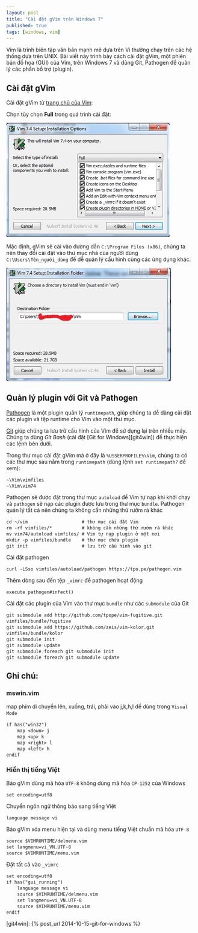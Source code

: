 ```yaml
---
layout: post
title: "Cài đặt gVim trên Windows 7"
published: true
tags: [windows, vim]
---
```


Vim là trình biên tập văn bản mạnh mẽ dựa trên Vi thường chạy trên các hệ thống
dựa trên UNIX. Bài viết này trình bày cách cài đặt gVim, một phiên bản đồ họa
(GUI) của Vim, trên Windows 7 và dùng Git, Pathogen để quản lý các phần bổ trợ
(plugin).

## Cài đặt gVim

Cài đặt gVim từ [trang chủ của Vim][vim]:

Chọn tùy chọn **Full** trong quá trình cài đặt:

![full-install](/images/vim_install_full.png 'Full Install')

Mặc định, gVim sẽ cài vào đường dẫn `C:\Program Files (x86)`, chúng ta nên thay
đổi cài đặt vào thư mục nhà của người dùng `C:\Users\Tên_người_dùng` để dễ quản
lý cấu hình cùng các ứng dụng khác.

![homedir-install](/images/vim_install_path.png 'Chọn thư mục cài gVim')

## Quản lý plugin với Git và Pathogen

[Pathogen][pathogen] là một plugin quản lý `runtimepath`, giúp chúng ta dễ dàng
cài đặt các plugin và tệp runtime cho Vim vào một thư mục.

[Git][git] giúp chúng ta lưu trữ cấu hình của Vim để sử dụng lại trên nhiều
máy. Chúng ta dùng *Git Bash*  (cài đặt [Git for Windows][git4win]) để thực
hiện các lệnh bên dưới.

Trong thư mục cài đặt gVim mà ở đây là `%USSERPROFILE%\Vim`, chúng ta có các
thư mục sau nằm trong `runtimepath` (dùng lệnh `set runtimepath?` để xem):

    ~\Vim\vimfiles
    ~\Vim\vim74

Pathogen sẽ được đặt trong thư mục `autoload` để Vim tự nạp khi khởi chạy và
`pathogen` sẽ nạp các plugin được lưu trong thư mục `bundle`. Pathogen quản lý
tất cả nên chúng ta không cần những thứ rườm rà khác

    cd ~/vim                    # thư mục cài đặt Vim
    rm -rf vimfiles/*           # không cần những thứ rườm rà khác
    mv vim74/autoload vimfiles/ # Vim tự nạp plugin ở một nơi
    mkdir -p vimfiles/bundle    # thư mục chứa plugin
    git init                    # lưu trữ cấu hình vào git

Cài đặt pathogen

    curl -LSso vimfiles/autoload/pathogen https://tpo.pe/pathogen.vim

Thêm dòng sau đến tệp `_vimrc` để pathogen hoạt động

    execute pathogen#infect()

Cài đặt các plugin của Vim vào thư mục `bundle` như các `submodule` của Git

    git submodule add http://github.com/tpope/vim-fugitive.git vimfiles/bundle/fugitive
    git submodule add https://github.com/zeis/vim-kolor.git vimfiles/bundle/kolor
    git submodule init
    git submodule update
    git submodule foreach git submodule init
    git submodule foreach git submodule update

## Ghi chú:

### mswin.vim

map phím di chuyển lên, xuống, trái, phải vào j,k,h,l để dùng trong `Visual
Mode`

    if has("win32")
        map <down> j
        map <up> k
        map <right> l
        map <left> h
    endif

### Hiển thị tiếng Việt

Bảo gVim dùng mã hóa `UTF-8` không dùng mã hóa `CP-1252` của Windows

    set encoding=utf8

Chuyển ngôn ngữ thông báo sang tiếng Việt

    language message vi

Bảo gVim xóa menu hiện tại và dùng menu tiếng Việt chuẩn mã hóa `UTF-8`

    source $VIMRUNTIME/delmenu.vim
    set langmenu=vi_VN.UTF-8
    source $VIMRUNTIME/menu.vim
    
Đặt tất cả vào `_vimrc`

    set encoding=utf8
    if has("gui_running")
        language message vi
        source $VIMRUNTIME/delmenu.vim
        set langmenu=vi_VN.UTF-8
        source $VIMRUNTIME/menu.vim
    endif


[vim]: http://www.vim.org
[git]: http://git-scm.com
[pathogen]: https://github.com/tpope/vim-pathogen
[git4win]: {% post_url 2014-10-15-git-for-windows %}
